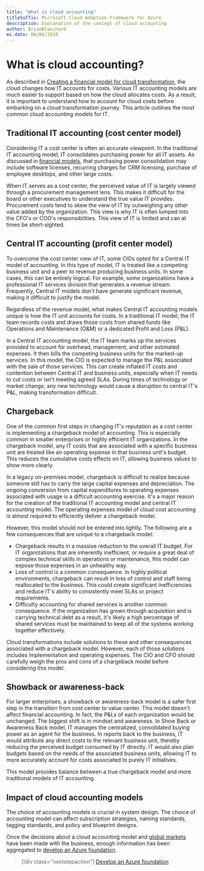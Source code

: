 ```yaml
---
title: "What is cloud accounting"
titleSuffix: Microsoft Cloud Adoption Framework for Azure
description: Explanation of the concept of cloud accounting
author: BrianBlanchard
ms.date: 04/04/2019
---
```


<!-- markdownlint-disable MD026 -->

# What is cloud accounting?

As described in [Creating a financial model for cloud transformation](financial-models.md), the cloud changes how IT accounts for costs. Various IT accounting models are much easier to support based on how the cloud allocates costs. As a result, it is important to understand how to account for cloud costs before embarking on a cloud transformation journey. This article outlines the most common cloud accounting models for IT.

## Traditional IT accounting (cost center model)

Considering IT a cost center is often an accurate viewpoint. In the traditional IT accounting model, IT consolidates purchasing power for all IT assets. As discussed in [financial models](financial-models.md), that purchasing power consolidation may include software licenses, recurring charges for CRM licensing, purchase of employee desktops, and other large costs.

When IT serves as a cost center, the perceived value of IT is largely viewed through a procurement management lens. This makes it difficult for the board or other executives to understand the true value IT provides. Procurement costs tend to skew the view of IT by outweighing any other value added by the organization. This view is why IT is often lumped into the CFO's or COO's responsibilities. This view of IT is limited and can at times be short-sighted.

## Central IT accounting (profit center model)

To overcome the cost center view of IT, some CIOs opted for a Central IT model of accounting. In this type of model, IT is treated like a competing business unit and a peer to revenue producing business units. In some cases, this can be entirely logical. For example, some organizations have a professional IT services division that generates a revenue stream. Frequently, Central IT models don't have generate significant revenue, making it difficult to justify the model.

Regardless of the revenue model, what makes Central IT accounting models unique is how the IT unit accounts for costs. In a traditional IT model, the IT team records costs and draws those costs from shared funds like Operations and Maintenance (O&M) or a dedicated Profit and Loss (P&L).

In a Central IT accounting model, the IT team marks up the services provided to account for overhead, management, and other estimated expenses. It then bills the competing business units for the marked-up services. In this model, the CIO is expected to manage the P&L associated with the sale of those services. This can create inflated IT costs and contention between Central IT and business units, especially when IT needs to cut costs or isn't meeting agreed SLAs. During times of technology or market change, any new technology would cause a disruption to central IT's P&L, making transformation difficult.

## Chargeback

One of the common first steps in changing IT's reputation as a cost center is implementing a chargeback model of accounting. This is especially common in smaller enterprises or highly efficient IT organizations. In the chargeback model, any IT costs that are associated with a specific business unit are treated like an operating expense in that business unit's budget. This reduces the cumulative costs effects on IT, allowing business values to show more clearly.

In a legacy on-premises model, chargeback is difficult to realize because someone still has to carry the large capital expenses and depreciation. The ongoing conversion from capital expenditures to operating expenses associated with usage is a difficult accounting exercise. It's a major reason for the creation of the traditional IT accounting model and central IT accounting model. The operating expenses model of cloud cost accounting is almost required to efficiently deliver a chargeback model.

However, this model should not be entered into lightly. The following are a few consequences that are unique to a chargeback model:

- Chargeback results in a massive reduction to the overall IT budget. For IT organizations that are inherently inefficient, or require a great deal of complex technical skills in operations or maintenance, this model can expose those expenses in an unhealthy way.
- Loss of control is a common consequence. In highly political environments, chargeback can result in loss of control and staff being reallocated to the business. This could create significant inefficiencies and reduce IT's ability to consistently meet SLAs or project requirements.
- Difficulty accounting for shared services is another common consequence. If the organization has grown through acquisition and is carrying technical debt as a result, it's likely a high percentage of shared services must be maintained to keep all of the systems working together effectively.

Cloud transformations include solutions to these and other consequences associated with a chargeback model. However, each of those solutions includes implementation and operating expenses. The CIO and CFO should carefully weigh the pros and cons of a chargeback model before considering this model.

## Showback or awareness-back

For larger enterprises, a showback or awareness-back model is a safer first step in the transition from cost center to value center. This model doesn't affect financial accounting. In fact, the P&Ls of each organization would be unchanged. The biggest shift is in mindset and awareness. In Show Back or Awareness Back model, IT manages the centralized, consolidated buying power as an agent for the business. In reports back to the business, IT would attribute any direct costs to the relevant business unit, thereby reducing the perceived budget consumed by IT directly. IT would also plan budgets based on the needs of the associated business units, allowing IT to more accurately account for costs associated to purely IT initiatives.

This model provides balance between a true chargeback model and more traditional models of IT accounting.

## Impact of cloud accounting models

The choice of accounting models is crucial in system design. The choice of accounting model can affect subscription strategies, naming standards, tagging standards, and policy and blueprint designs.

Once the decisions about a cloud accounting model and [global markets](global-markets.md) have been made with the business, enough information has been aggregated to [develop an Azure foundation](../ready/index.md).

> [!div class="nextstepaction"]
> [Develop an Azure foundation](../ready/index.md)
